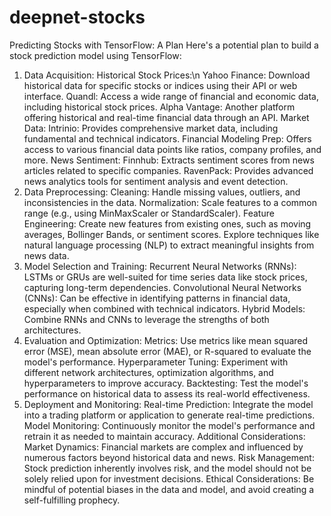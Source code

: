 # deepnet-stocks
Predicting Stocks with TensorFlow: A Plan
Here's a potential plan to build a stock prediction model using TensorFlow:
1. Data Acquisition:
  Historical Stock Prices:\n
    Yahoo Finance: Download historical data for specific stocks or indices using their API or web interface.
    Quandl: Access a wide range of financial and economic data, including historical stock prices.
    Alpha Vantage: Another platform offering historical and real-time financial data through an API.
  Market Data:
    Intrinio: Provides comprehensive market data, including fundamental and technical indicators.
    Financial Modeling Prep: Offers access to various financial data points like ratios, company profiles, and more.
  News Sentiment:
    Finnhub: Extracts sentiment scores from news articles related to specific companies.
    RavenPack: Provides advanced news analytics tools for sentiment analysis and event detection.
2. Data Preprocessing:
  Cleaning: Handle missing values, outliers, and inconsistencies in the data.
  Normalization: Scale features to a common range (e.g., using MinMaxScaler or StandardScaler).
  Feature Engineering:
    Create new features from existing ones, such as moving averages, Bollinger Bands, or sentiment scores.
    Explore techniques like natural language processing (NLP) to extract meaningful insights from news data.
3. Model Selection and Training:
  Recurrent Neural Networks (RNNs): LSTMs or GRUs are well-suited for time series data like stock prices, capturing long-term dependencies.
  Convolutional Neural Networks (CNNs): Can be effective in identifying patterns in financial data, especially when combined with technical indicators.
  Hybrid Models: Combine RNNs and CNNs to leverage the strengths of both architectures.
4. Evaluation and Optimization:
  Metrics: Use metrics like mean squared error (MSE), mean absolute error (MAE), or R-squared to evaluate the model's performance.
  Hyperparameter Tuning: Experiment with different network architectures, optimization algorithms, and hyperparameters to improve accuracy.
  Backtesting: Test the model's performance on historical data to assess its real-world effectiveness.
5. Deployment and Monitoring:
  Real-time Prediction: Integrate the model into a trading platform or application to generate real-time predictions.
  Model Monitoring: Continuously monitor the model's performance and retrain it as needed to maintain accuracy.
  Additional Considerations:
    Market Dynamics: Financial markets are complex and influenced by numerous factors beyond historical data and news.
    Risk Management: Stock prediction inherently involves risk, and the model should not be solely relied upon for investment decisions.
    Ethical Considerations: Be mindful of potential biases in the data and model, and avoid creating a self-fulfilling prophecy.
